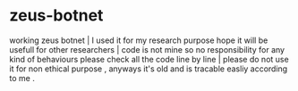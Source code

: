 # zeus-botnet
working zeus botnet | I used it for my research purpose hope it will be usefull for other researchers | code is not mine so no responsibility for any kind of behaviours please check all the code line by line | please do not use it for non ethical purpose , anyways it's old and is tracable easliy according to me .
